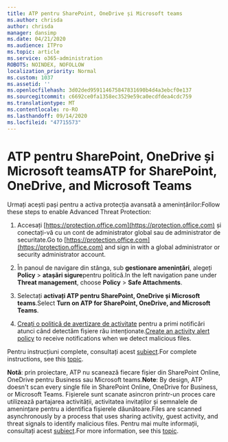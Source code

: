 ```yaml
---
title: ATP pentru SharePoint, OneDrive și Microsoft teams
ms.author: chrisda
author: chrisda
manager: dansimp
ms.date: 04/21/2020
ms.audience: ITPro
ms.topic: article
ms.service: o365-administration
ROBOTS: NOINDEX, NOFOLLOW
localization_priority: Normal
ms.custom: 1037
ms.assetid: ''
ms.openlocfilehash: 3d02ded959114675847831690b4d4a3ebcf0e137
ms.sourcegitcommit: c6692ce0fa1358ec3529e59ca0ecdfdea4cdc759
ms.translationtype: MT
ms.contentlocale: ro-RO
ms.lasthandoff: 09/14/2020
ms.locfileid: "47715573"
---
```

# <a name="atp-for-sharepoint-onedrive-and-microsoft-teams"></a><span data-ttu-id="673d4-102">ATP pentru SharePoint, OneDrive și Microsoft teams</span><span class="sxs-lookup"><span data-stu-id="673d4-102">ATP for SharePoint, OneDrive, and Microsoft Teams</span></span>

<span data-ttu-id="673d4-103">Urmați acești pași pentru a activa protecția avansată a amenințărilor:</span><span class="sxs-lookup"><span data-stu-id="673d4-103">Follow these steps to enable Advanced Threat Protection:</span></span>

1. <span data-ttu-id="673d4-104">Accesați [https://protection.office.com](https://protection.office.com) și conectați-vă cu un cont de administrator global sau de administrator de securitate.</span><span class="sxs-lookup"><span data-stu-id="673d4-104">Go to [https://protection.office.com](https://protection.office.com) and sign in with a global administrator or security administrator account.</span></span>

2. <span data-ttu-id="673d4-105">În panoul de navigare din stânga, sub **gestionare amenințări**, alegeți **Policy** \> **atașări sigure**pentru politică.</span><span class="sxs-lookup"><span data-stu-id="673d4-105">In the left navigation pane under **Threat management**, choose **Policy** \> **Safe Attachments**.</span></span>

3. <span data-ttu-id="673d4-106">Selectați **activați ATP pentru SharePoint, OneDrive și Microsoft teams**.</span><span class="sxs-lookup"><span data-stu-id="673d4-106">Select **Turn on ATP for SharePoint, OneDrive, and Microsoft Teams**.</span></span>

4. <span data-ttu-id="673d4-107">[Creați o politică de avertizare de activitate](https://docs.microsoft.com/microsoft-365/compliance/create-activity-alerts) pentru a primi notificări atunci când detectăm fișiere rău intenționate.</span><span class="sxs-lookup"><span data-stu-id="673d4-107">[Create an activity alert policy](https://docs.microsoft.com/microsoft-365/compliance/create-activity-alerts) to receive notifications when we detect malicious files.</span></span>

<span data-ttu-id="673d4-108">Pentru instrucțiuni complete, consultați acest [subiect](https://docs.microsoft.com/microsoft-365/security/office-365-security/turn-on-atp-for-spo-odb-and-teams).</span><span class="sxs-lookup"><span data-stu-id="673d4-108">For complete instructions, see this [topic](https://docs.microsoft.com/microsoft-365/security/office-365-security/turn-on-atp-for-spo-odb-and-teams).</span></span>

<span data-ttu-id="673d4-109">**Notă**: prin proiectare, ATP nu scanează fiecare fișier din SharePoint Online, OneDrive pentru Business sau Microsoft teams.</span><span class="sxs-lookup"><span data-stu-id="673d4-109">**Note**: By design, ATP doesn't scan every single file in SharePoint Online, OneDrive for Business, or Microsoft Teams.</span></span> <span data-ttu-id="673d4-110">Fișierele sunt scanate asincron printr-un proces care utilizează partajarea activității, activitatea invitaților și semnalele de amenințare pentru a identifica fișierele dăunătoare.</span><span class="sxs-lookup"><span data-stu-id="673d4-110">Files are scanned asynchronously by a process that uses sharing activity, guest activity, and threat signals to identify malicious files.</span></span> <span data-ttu-id="673d4-111">Pentru mai multe informații, consultați acest [subiect](https://docs.microsoft.com/microsoft-365/security/office-365-security/atp-for-spo-odb-and-teams).</span><span class="sxs-lookup"><span data-stu-id="673d4-111">For more information, see this [topic](https://docs.microsoft.com/microsoft-365/security/office-365-security/atp-for-spo-odb-and-teams).</span></span>

